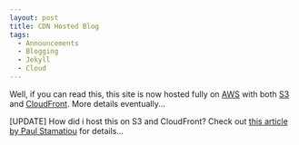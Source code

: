```yaml
---
layout: post
title: CDN Hosted Blog
tags:
  - Announcements
  - Blogging
  - Jekyll
  - Cloud
---
```


Well, if you can read this, this site is now hosted fully on [AWS][1] with both [S3][2] and [CloudFront][3]. More details eventually...

[UPDATE] How did i host this on S3 and CloudFront? Check out [this article by Paul Stamatiou][4] for details...

[1]: http://aws.amazon.com
[2]: http://aws.amazon.com/s3
[3]: http://aws.amazon.com/cloudfront
[4]: http://paulstamatiou.com/hosting-on-amazon-s3-with-cloudfront/
